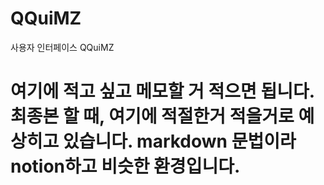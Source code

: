 # QQuiMZ
사용자 인터페이스 QQuiMZ 

# 여기에 적고 싶고 메모할 거 적으면 됩니다. 최종본 할 때, 여기에 적절한거 적을거로 예상히고 있습니다. markdown 문법이라 notion하고 비슷한 환경입니다. 
